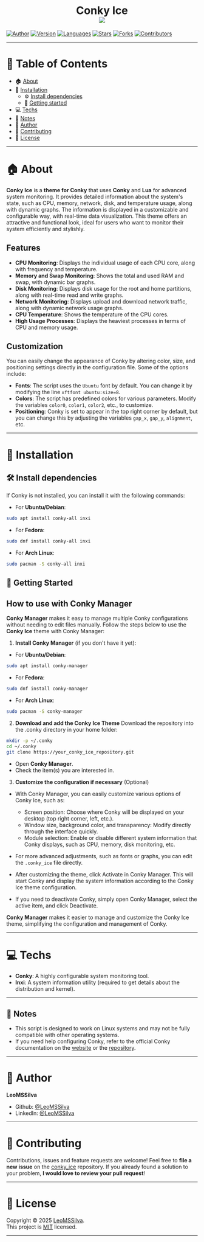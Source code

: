 <h1 align="center">Conky Ice
	<br/>
	<img src="./conky_ice.png">
	<br/>
</h1>

[![Author](https://img.shields.io/badge/author-LeoMSSilva-blue?style=flat-square)](https://github.com/LeoMSSilva)
[![Version](https://img.shields.io/badge/version-1.0.0-blue.svg?cacheSeconds=2592000)](https://github.com/LeoMSSilva)
[![Languages](https://img.shields.io/github/languages/count/LeoMSSilva/conky_ice?color=blue&style=flat-square)](#)
[![Stars](https://img.shields.io/github/stars/LeoMSSilva/conky_ice?color=blue&style=flat-square)](https://github.com/LeoMSSilva/conky_ice/stargazers)
[![Forks](https://img.shields.io/github/forks/LeoMSSilva/conky_ice?color=blue&style=flat-square)](https://github.com/LeoMSSilva/conky_ice/network/members)
[![Contributors](https://img.shields.io/github/contributors/LeoMSSilva/conky_ice?color=blue&style=flat-square)](https://github.com/LeoMSSilva/conky_ice/graphs/contributors)

---

# :pushpin: Table of Contents

- :house: [About](#house-about)
- :dart: [Installation](#dart-installation)
  - :gear: [Install dependencies](#hammer_and_wrench-install-dependencies)
  - :rocket: [Getting started](#rocket-getting-started)
- :computer: [Techs](#computer-techs)
- :memo: [Notes](#memo-notes)
- :bust_in_silhouette: [Author](#bust_in_silhouette-author)
- :handshake: [Contributing](#handshake-contributing)
- :scroll: [License](#scroll-license)

---

# :house: About

**Conky Ice** is a **theme for Conky** that uses **Conky** and **Lua** for advanced system monitoring. It provides detailed information about the system's state, such as CPU, memory, network, disk, and temperature usage, along with dynamic graphs. The information is displayed in a customizable and configurable way, with real-time data visualization. This theme offers an attractive and functional look, ideal for users who want to monitor their system efficiently and stylishly.

## Features

- **CPU Monitoring**: Displays the individual usage of each CPU core, along with frequency and temperature.
- **Memory and Swap Monitoring**: Shows the total and used RAM and swap, with dynamic bar graphs.
- **Disk Monitoring**: Displays disk usage for the root and home partitions, along with real-time read and write graphs.
- **Network Monitoring**: Displays upload and download network traffic, along with dynamic network usage graphs.
- **CPU Temperature**: Shows the temperature of the CPU cores.
- **High Usage Processes**: Displays the heaviest processes in terms of CPU and memory usage.

## Customization

You can easily change the appearance of Conky by altering color, size, and positioning settings directly in the configuration file. Some of the options include:

- **Fonts**: The script uses the `Ubuntu` font by default. You can change it by modifying the line `xftfont ubuntu:size=8`.
- **Colors**: The script has predefined colors for various parameters. Modify the variables `color0`, `color1`, `color2`, etc., to customize.
- **Positioning**: Conky is set to appear in the top right corner by default, but you can change this by adjusting the variables `gap_x`, `gap_y`, `alignment`, etc.

---

# :dart: Installation

## :hammer_and_wrench: Install dependencies

If Conky is not installed, you can install it with the following commands:

- For **Ubuntu/Debian**:

```bash
sudo apt install conky-all inxi
```

- For **Fedora**:

```bash
sudo dnf install conky-all inxi
```

- For **Arch Linux**:

```bash
sudo pacman -S conky-all inxi
```

## :rocket: Getting Started

## How to use with Conky Manager

**Conky Manager** makes it easy to manage multiple Conky configurations without needing to edit files manually. Follow the steps below to use the **Conky Ice** theme with Conky Manager:

1. **Install Conky Manager** (if you don't have it yet):

- For **Ubuntu/Debian**:

```bash
sudo apt install conky-manager
```

- For **Fedora**:

```bash
sudo dnf install conky-manager
```

- For **Arch Linux**:

```bash
sudo pacman -S conky-manager
```

2. **Download and add the Conky Ice Theme**
Download the repository into the .conky directory in your home folder:
```bash
mkdir -p ~/.conky
cd ~/.conky
git clone https://your_conky_ice_repository.git
```
- Open **Conky Manager**.
- Check the item(s) you are interested in.

3. **Customize the configuration if necessary** (Optional)
- With Conky Manager, you can easily customize various options of Conky Ice, such as:
    - Screen position: Choose where Conky will be displayed on your desktop (top right corner, left, etc.).
    - Window size, background color, and transparency: Modify directly through the interface quickly.
    - Module selection: Enable or disable different system information that Conky displays, such as CPU, memory, disk monitoring, etc.
- For more advanced adjustments, such as fonts or graphs, you can edit the `.conky_ice` file directly.

- After customizing the theme, click Activate in Conky Manager. This will start Conky and display the system information according to the Conky Ice theme configuration.

- If you need to deactivate Conky, simply open Conky Manager, select the active item, and click Deactivate.

**Conky Manager** makes it easier to manage and customize the Conky Ice theme, simplifying the configuration and management of Conky.

---

# :computer: Techs

- **Conky**: A highly configurable system monitoring tool.
- **Inxi**: A system information utility (required to get details about the distribution and kernel).

---

## :memo: Notes

- This script is designed to work on Linux systems and may not be fully compatible with other operating systems.
- If you need help configuring Conky, refer to the official Conky documentation on the [website](https://conky.cc/) or the [repository](https://github.com/brndnmtthws/conky).

---

# :bust_in_silhouette: Author

**LeoMSSilva**

- Github: [@LeoMSSilva](https://github.com/LeoMSSilva)
- LinkedIn: [@LeoMSSilva](https://linkedin.com/in/LeoMSSilva)

---

# :handshake: Contributing

Contributions, issues and feature requests are welcome! Feel free to **file a new issue** on the [conky_ice](https://github.com/LeoMSSilva/conky_ice/issues) repository. If you already found a solution to your problem, **I would love to review your pull request**!

---

# :scroll: License

Copyright :copyright: 2025 [LeoMSSilva](https://github.com/LeoMSSilva).
<br/>
This project is [MIT](https://github.com/LeoMSSilva/conky_ice/blob/main/LICENSE) licensed.

---
